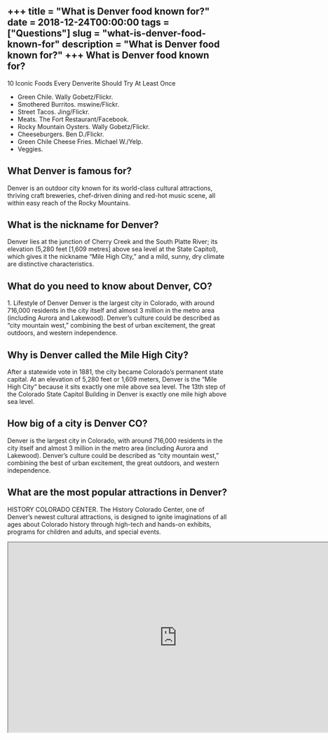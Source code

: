 +++
title = "What is Denver food known for?"
date = 2018-12-24T00:00:00
tags = ["Questions"]
slug = "what-is-denver-food-known-for"
description = "What is Denver food known for?"
+++
What is Denver food known for?
------------------------------

10 Iconic Foods Every Denverite Should Try At Least Once

- Green Chile. Wally Gobetz/Flickr.
- Smothered Burritos. mswine/Flickr.
- Street Tacos. Jing/Flickr.
- Meats. The Fort Restaurant/Facebook.
- Rocky Mountain Oysters. Wally Gobetz/Flickr.
- Cheeseburgers. Ben D./Flickr.
- Green Chile Cheese Fries. Michael W./Yelp.
- Veggies.

What Denver is famous for?
--------------------------

Denver is an outdoor city known for its world-class cultural attractions, thriving craft breweries, chef-driven dining and red-hot music scene, all within easy reach of the Rocky Mountains.

What is the nickname for Denver?
--------------------------------

Denver lies at the junction of Cherry Creek and the South Platte River; its elevation (5,280 feet \[1,609 metres\] above sea level at the State Capitol), which gives it the nickname “Mile High City,” and a mild, sunny, dry climate are distinctive characteristics.

What do you need to know about Denver, CO?
------------------------------------------

1\. Lifestyle of Denver Denver is the largest city in Colorado, with around 716,000 residents in the city itself and almost 3 million in the metro area (including Aurora and Lakewood). Denver’s culture could be described as “city mountain west,” combining the best of urban excitement, the great outdoors, and western independence.

Why is Denver called the Mile High City?
----------------------------------------

After a statewide vote in 1881, the city became Colorado’s permanent state capital. At an elevation of 5,280 feet or 1,609 meters, Denver is the “Mile High City“ because it sits exactly one mile above sea level. The 13th step of the Colorado State Capitol Building in Denver is exactly one mile high above sea level.

How big of a city is Denver CO?
-------------------------------

Denver is the largest city in Colorado, with around 716,000 residents in the city itself and almost 3 million in the metro area (including Aurora and Lakewood). Denver’s culture could be described as “city mountain west,” combining the best of urban excitement, the great outdoors, and western independence.

What are the most popular attractions in Denver?
------------------------------------------------

HISTORY COLORADO CENTER. The History Colorado Center, one of Denver’s newest cultural attractions, is designed to ignite imaginations of all ages about Colorado history through high-tech and hands-on exhibits, programs for children and adults, and special events.

<iframe allow="accelerometer; autoplay; clipboard-write; encrypted-media; gyroscope; picture-in-picture" allowfullscreen="" class="__youtube_prefs__  epyt-is-override  no-lazyload" data-no-lazy="1" data-origheight="433" data-origwidth="770" data-skipgform_ajax_framebjll="" height="433" id="_ytid_70564" loading="lazy" src="https://www.youtube.com/embed/63RtgSKdgyI?enablejsapi=1&autoplay=0&cc_load_policy=0&cc_lang_pref=&iv_load_policy=1&loop=0&modestbranding=0&rel=1&fs=1&playsinline=0&autohide=2&theme=dark&color=red&controls=1&" title="YouTube player" width="770"></iframe>